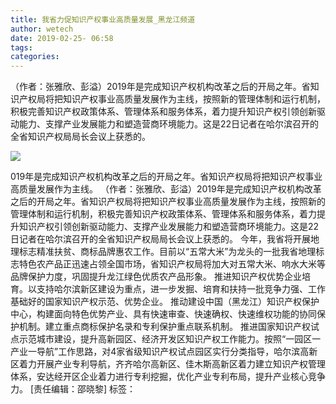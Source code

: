 ```yaml
---
title: 我省力促知识产权事业高质量发展_黑龙江频道
author: wetech
date: 2019-02-25- 06:58
tags: 
categories: 
---
```

（作者：张雅欣、彭溢）2019年是完成知识产权机构改革之后的开局之年。省知识产权局将把知识产权事业高质量发展作为主线，按照新的管理体制和运行机制，积极完善知识产权政策体系、管理体系和服务体系，着力提升知识产权引领创新驱动能力、支撑产业发展能力和塑造营商环境能力。这是22日记者在哈尔滨召开的全省知识产权局局长会议上获悉的。
<!-- more -->
                
<img align="center" border="0" src="http://p2.ifengimg.com/a/2016/0810/204c433878d5cf9size1_w16_h16.png" />
                
            
019年是完成知识产权机构改革之后的开局之年。省知识产权局将把知识产权事业高质量发展作为主线。
（作者：张雅欣、彭溢）2019年是完成知识产权机构改革之后的开局之年。省知识产权局将把知识产权事业高质量发展作为主线，按照新的管理体制和运行机制，积极完善知识产权政策体系、管理体系和服务体系，着力提升知识产权引领创新驱动能力、支撑产业发展能力和塑造营商环境能力。这是22日记者在哈尔滨召开的全省知识产权局局长会议上获悉的。
今年，我省将开展地理标志精准扶贫、商标品牌惠农工作。目前以“五常大米”为龙头的一批我省地理标志特色农产品正迅速占领全国市场，省知识产权局将加大对五常大米、响水大米等品牌保护力度，巩固提升龙江绿色优质农产品形象。
推进知识产权优势企业培育。以支持哈尔滨新区建设为重点，进一步发掘、培育和扶持一批竞争力强、工作基础好的国家知识产权示范、优势企业。
推动建设中国（黑龙江）知识产权保护中心，构建面向特色优势产业、具有快速审查、快速确权、快速维权功能的协同保护机制。建立重点商标保护名录和专利保护重点联系机制。
推进国家知识产权试点示范城市建设，提升高新园区、经济开发区知识产权工作能力。按照“一园区一产业一导航”工作思路，对4家省级知识产权试点园区实行分类指导，哈尔滨高新区着力开展产业专利导航，齐齐哈尔高新区、佳木斯高新区着力建立知识产权管理体系，安达经开区企业着力进行专利挖掘，优化产业专利布局，提升产业核心竞争力。
[责任编辑：邵晓黎]
标签：
 
             
